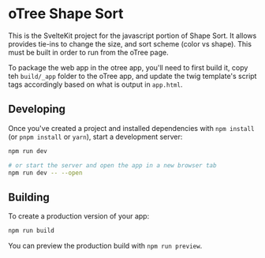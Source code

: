 # oTree Shape Sort

This is the SvelteKit project for the javascript portion of Shape Sort. It allows provides tie-ins to change the size, and sort scheme (color vs shape). This must be built in order to run from the oTree page.

To package the web app in the otree app, you'll need to first build it, copy teh `build/_app` folder to the oTree app, and update the twig template's script tags accordingly based on what is output in `app.html`.

## Developing

Once you've created a project and installed dependencies with `npm install` (or `pnpm install` or `yarn`), start a development server:

```bash
npm run dev

# or start the server and open the app in a new browser tab
npm run dev -- --open
```

## Building

To create a production version of your app:

```bash
npm run build
```

You can preview the production build with `npm run preview`.


